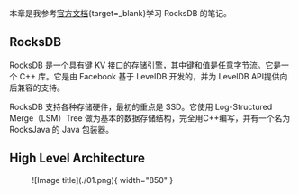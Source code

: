 

本章是我参考[官方文档](https://github.com/facebook/rocksdb/wiki){target=_blank}学习 RocksDB 的笔记。


## RocksDB

RocksDB 是一个具有键 KV 接口的存储引擎，其中键和值是任意字节流。它是一个 C++ 库。它是由 Facebook 基于 LevelDB 开发的，并为 LevelDB API提供向后兼容的支持。

RocksDB 支持各种存储硬件，最初的重点是 SSD。它使用 Log-Structured Merge（LSM）Tree 做为基本的数据存储结构，完全用C++编写，并有一个名为 RocksJava 的 Java 包装器。

## High Level Architecture

<figure markdown="span">
    ![Image title](./01.png){ width="850" }
</figure>
